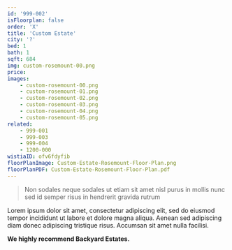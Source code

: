 ```yaml
---
id: '999-002'
isFloorplan: false
order: 'X'
title: 'Custom Estate'
city: '?'
bed: 1
bath: 1
sqft: 684
img: custom-rosemount-00.png
price:
images:
    - custom-rosemount-00.png
    - custom-rosemount-01.png
    - custom-rosemount-02.png
    - custom-rosemount-03.png
    - custom-rosemount-04.png
    - custom-rosemount-05.png
related:
    - 999-001
    - 999-003
    - 999-004
    - 1200-000
wistiaID: ofv6fdyfib
floorPlanImage: Custom-Estate-Rosemount-Floor-Plan.png
floorPlanPDF: Custom-Estate-Rosemount-Floor-Plan.pdf
---
```


> Non sodales neque sodales ut etiam sit amet nisl purus in mollis nunc sed id semper risus in hendrerit gravida rutrum

Lorem ipsum dolor sit amet, consectetur adipiscing elit, sed do eiusmod tempor incididunt ut labore et dolore magna aliqua. Aenean sed adipiscing diam donec adipiscing tristique risus. Accumsan sit amet nulla facilisi.

**We highly recommend Backyard Estates.**
